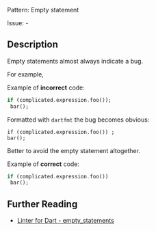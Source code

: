 Pattern: Empty statement

Issue: -

## Description

Empty statements almost always indicate a bug.

For example,

Example of **incorrect** code:
```dart
if (complicated.expression.foo());
 bar();
```

Formatted with `dartfmt` the bug becomes obvious:

```
if (complicated.expression.foo()) ;
bar();

```

Better to avoid the empty statement altogether.

Example of **correct** code:
```dart
if (complicated.expression.foo())
 bar();
```

## Further Reading

* [Linter for Dart - empty_statements](https://dart.dev/tools/linter-rules/empty_statements)